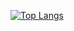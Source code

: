 [![Top Langs](https://github-readme-stats.vercel.app/api/top-langs/?username=Liza858&layout=compact&langs_count=15&count_private=true
)](https://github.com/anuraghazra/github-readme-stats)
